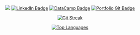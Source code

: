 <!-- Header Image -->
<!-- ![image](assets/git_header.png) -->

<!-- Badges -->
<span align="center">
  
  <a href="mailto:mimu4403@colorado.edu"><img src="https://img.shields.io/badge/Gmail-D14836?style=for-the-badge&logo=gmail&logoColor=white" /></a>
  [![LinkedIn Badge](https://img.shields.io/badge/LinkedIn-0077B5?style=for-the-badge&logo=linkedin&logoColor=white)](https://www.linkedin.com/in/michael-m-a58502204)
  [![DataCamp Badge](https://img.shields.io/badge/Datacamp-05192D?style=for-the-badge&logo=datacamp&logoColor=white)](https://app.datacamp.com/profile/mimu4403)
  [![Portfolio Git Badge](https://img.shields.io/badge/Portfolio-4285F4?style=for-the-badge&logo=github&logoColor=white)](https://murdockma.github.io)
  
</span>


<!-- Stats -->
<span align="center">
  
[![Git Streak](http://github-readme-streak-stats.herokuapp.com?user=murdockma&theme=dark&fire=DD2727)](https://git.io/streak-stats)

[![Top Languages](https://github-readme-stats.vercel.app/api/top-langs/?username=murdockm&layout=compact&theme=dark)](https://github.com/murdockma/github-readme-stats)
 
</span>
